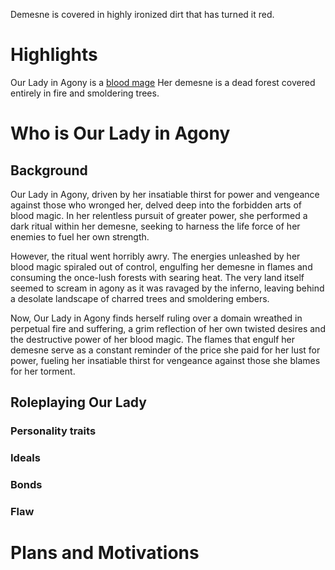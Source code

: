 Demesne is covered in highly ironized dirt that has turned it red.
# Highlights
Our Lady in Agony is a [blood mage](https://www.facebook.com/share/r/XCSRZUSf8UtnYQG1/?mibextid=xCPwDs)
Her demesne is a dead forest covered entirely in fire and smoldering trees.
# Who is Our Lady in Agony
## Background
Our Lady in Agony, driven by her insatiable thirst for power and vengeance against those who wronged her, delved deep into the forbidden arts of blood magic. In her relentless pursuit of greater power, she performed a dark ritual within her demesne, seeking to harness the life force of her enemies to fuel her own strength.

However, the ritual went horribly awry. The energies unleashed by her blood magic spiraled out of control, engulfing her demesne in flames and consuming the once-lush forests with searing heat. The very land itself seemed to scream in agony as it was ravaged by the inferno, leaving behind a desolate landscape of charred trees and smoldering embers.

Now, Our Lady in Agony finds herself ruling over a domain wreathed in perpetual fire and suffering, a grim reflection of her own twisted desires and the destructive power of her blood magic. The flames that engulf her demesne serve as a constant reminder of the price she paid for her lust for power, fueling her insatiable thirst for vengeance against those she blames for her torment.
## Roleplaying Our Lady
### Personality traits
### Ideals
### Bonds
### Flaw
# Plans and Motivations